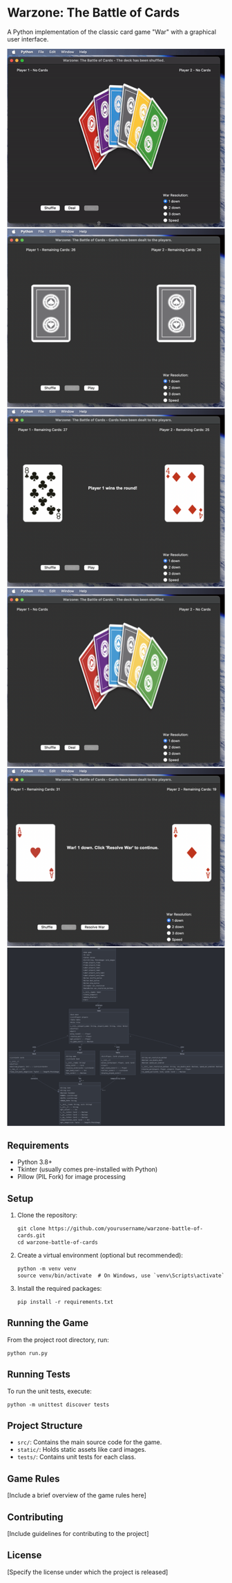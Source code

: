 # Warzone: The Battle of Cards

A Python implementation of the classic card game "War" with a graphical user interface.

![War](./static/gif.gif "GIF")
![Deal](./static/deal.png "Deal")
![Play](./static/play.png "Play")
![Start](./static/start.png "Start")
![War](./static/war.png "War")
![UML](./static/uml.png "UML")

## Requirements

- Python 3.8+
- Tkinter (usually comes pre-installed with Python)
- Pillow (PIL Fork) for image processing

## Setup

1. Clone the repository:

   ```
   git clone https://github.com/yourusername/warzone-battle-of-cards.git
   cd warzone-battle-of-cards
   ```

2. Create a virtual environment (optional but recommended):

   ```
   python -m venv venv
   source venv/bin/activate  # On Windows, use `venv\Scripts\activate`
   ```

3. Install the required packages:
   ```
   pip install -r requirements.txt
   ```

## Running the Game

From the project root directory, run:

```
python run.py
```

## Running Tests

To run the unit tests, execute:

```
python -m unittest discover tests
```

## Project Structure

- `src/`: Contains the main source code for the game.
- `static/`: Holds static assets like card images.
- `tests/`: Contains unit tests for each class.

## Game Rules

[Include a brief overview of the game rules here]

## Contributing

[Include guidelines for contributing to the project]

## License

[Specify the license under which the project is released]
